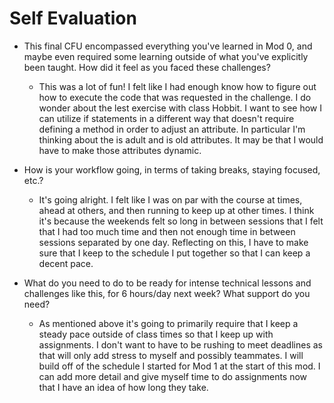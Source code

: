 # Self Evaluation

- This final CFU encompassed everything you've learned in Mod 0, and maybe even required some learning outside of what you've explicitly been taught. How did it feel as you faced these challenges?
  - This was a lot of fun! I felt like I had enough know how to figure out how to execute the code that was requested in the challenge. I do wonder about the lest exercise with class Hobbit. I want to see how I can utilize if statements in a different way that doesn't require defining a method in order to adjust an attribute. In particular I'm thinking about the is adult and is old attributes. It may be that I would have to make those attributes dynamic.

- How is your workflow going, in terms of taking breaks, staying focused, etc.?
  - It's going alright. I felt like I was on par with the course at times, ahead at others, and then running to keep up at other times. I think it's because the weekends felt so long in between sessions that I felt that I had too much time and then not enough time in between sessions separated by one day. Reflecting on this, I have to make sure that I keep to the schedule I put together so that I can keep a decent pace.

- What do you need to do to be ready for intense technical lessons and challenges like this, for 6 hours/day next week? What support do you need?
  - As mentioned above it's going to primarily require that I keep a steady pace outside of class times so that I keep up with assignments. I don't want to have to be rushing to meet deadlines as that will only add stress to myself and possibly teammates. I will build off of the schedule I started for Mod 1 at the start of this mod. I can add more detail and give myself time to do assignments now that I have an idea of how long they take.
